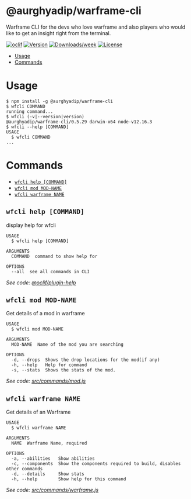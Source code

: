 @aurghyadip/warframe-cli
========================

Warframe CLI for the devs who love warframe and also players who would like to get an insight right from the terminal.

[![oclif](https://img.shields.io/badge/cli-oclif-brightgreen.svg)](https://oclif.io)
[![Version](https://img.shields.io/npm/v/@aurghyadip/warframe-cli.svg)](https://npmjs.org/package/@aurghyadip/warframe-cli)
[![Downloads/week](https://img.shields.io/npm/dw/@aurghyadip/warframe-cli.svg)](https://npmjs.org/package/@aurghyadip/warframe-cli)
[![License](https://img.shields.io/npm/l/@aurghyadip/warframe-cli.svg)](https://github.com/aurghya-0/warframe-cli/blob/master/package.json)

<!-- toc -->
* [Usage](#usage)
* [Commands](#commands)
<!-- tocstop -->
# Usage
<!-- usage -->
```sh-session
$ npm install -g @aurghyadip/warframe-cli
$ wfcli COMMAND
running command...
$ wfcli (-v|--version|version)
@aurghyadip/warframe-cli/0.5.29 darwin-x64 node-v12.16.3
$ wfcli --help [COMMAND]
USAGE
  $ wfcli COMMAND
...
```
<!-- usagestop -->
# Commands
<!-- commands -->
* [`wfcli help [COMMAND]`](#wfcli-help-command)
* [`wfcli mod MOD-NAME`](#wfcli-mod-mod-name)
* [`wfcli warframe NAME`](#wfcli-warframe-name)

## `wfcli help [COMMAND]`

display help for wfcli

```
USAGE
  $ wfcli help [COMMAND]

ARGUMENTS
  COMMAND  command to show help for

OPTIONS
  --all  see all commands in CLI
```

_See code: [@oclif/plugin-help](https://github.com/oclif/plugin-help/blob/v3.0.1/src/commands/help.ts)_

## `wfcli mod MOD-NAME`

Get details of a mod in warframe

```
USAGE
  $ wfcli mod MOD-NAME

ARGUMENTS
  MOD-NAME  Name of the mod you are searching

OPTIONS
  -d, --drops  Shows the drop locations for the mod(if any)
  -h, --help   Help for command
  -s, --stats  Shows the stats of the mod.
```

_See code: [src/commands/mod.js](https://github.com/aurghya-0/warframe-cli/blob/v0.5.29/src/commands/mod.js)_

## `wfcli warframe NAME`

Get details of an Warframe

```
USAGE
  $ wfcli warframe NAME

ARGUMENTS
  NAME  Warframe Name, required

OPTIONS
  -a, --abilities   Show abilities
  -c, --components  Show the components required to build, disables other commands
  -d, --details     Show stats
  -h, --help        Show help for this command
```

_See code: [src/commands/warframe.js](https://github.com/aurghya-0/warframe-cli/blob/v0.5.29/src/commands/warframe.js)_
<!-- commandsstop -->
